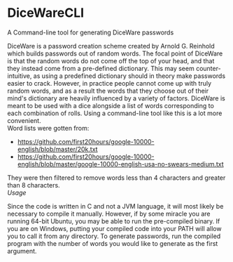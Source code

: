 # DiceWareCLI
A Command-line tool for generating DiceWare passwords
  
DiceWare is a password creation scheme created by Arnold G. Reinhold which builds passwords out of random words. The focal
point of DiceWare is that the random words do not come off the top of your head, and that they instead come from a pre-defined dictionary. This may seem counter-intuitive, as using a predefined dictionary should in theory make passwords easier to crack. However, in practice people cannot come up with truly random words, and as a result the words that they choose out of their mind's dictionary are heavily influenced by a variety of factors. DiceWare is meant to be used with a dice alongside a list of words corresponding to each combination of rolls. Using a command-line tool like this is a lot more convenient.  
Word lists were gotten from:
 - https://github.com/first20hours/google-10000-english/blob/master/20k.txt
 - https://github.com/first20hours/google-10000-english/blob/master/google-10000-english-usa-no-swears-medium.txt  
 
They were then filtered to remove words less than 4 characters and greater than 8 characters.  
*Usage*  

Since the code is written in C and not a JVM language, it will most likely be necessary to compile it manually. However, if by some miracle you are running 64-bit Ubuntu, you may be able to run the pre-compiled binary.
If you are on Windows, putting your compiled code into your PATH will allow you to call it from any directory.
To generate passwords, run the compiled program with the number of words you would like to generate as the first argument.
